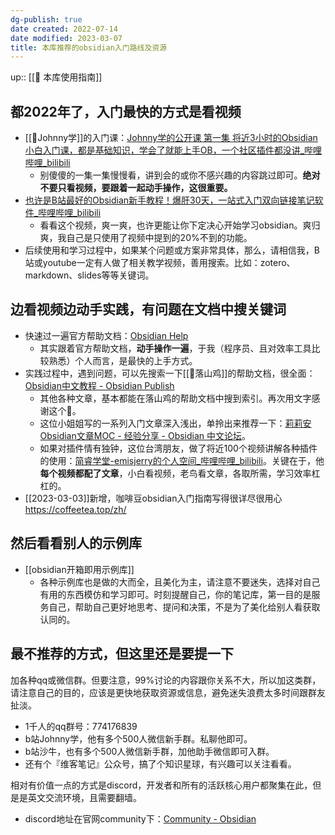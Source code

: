 ```yaml
---
dg-publish: true
date created: 2022-07-14
date modified: 2023-03-07
title: 本库推荐的obsidian入门路线及资源
---
```


up:: [[🧰 本库使用指南]]

## 都2022年了，入门最快的方式是看视频

- [[🧑Johnny学]]的入门课：[Johnny学的公开课 第一集 将近3小时的Obsidian小白入门课，都是基础知识，学会了就能上手OB，一个社区插件都没讲_哔哩哔哩_bilibili](https://www.bilibili.com/video/BV1i3411k7TQ?spm_id_from=333.337.search-card.all.click&vd_source=c16ee9cfb2023d2af8428dbfe604b72f)
	- 别傻傻的一集一集慢慢看，讲到会的或你不感兴趣的内容跳过即可。**绝对不要只看视频，要跟着一起动手操作，这很重要。**
- [也许是B站最好的Obsidian新手教程！爆肝30天，一站式入门双向链接笔记软件_哔哩哔哩_bilibili](https://www.bilibili.com/video/BV18a411r7mt?spm_id_from=333.337.search-card.all.click)
	- 看看这个视频，爽一爽，也许更能让你下定决心开始学习obsidian。爽归爽，我自己是只使用了视频中提到的20%不到的功能。
- 后续使用和学习过程中，如果某个问题或方案非常具体，那么，请相信我，B站或youtube一定有人做了相关教学视频，善用搜索。比如：zotero、markdown、slides等等关键词。

## 边看视频边动手实践，有问题在文档中搜关键词

- 快速过一遍官方帮助文档：[Obsidian Help](https://help.obsidian.md/)
	- 其实跟着官方帮助文档，**动手操作一遍**，于我（程序员、且对效率工具比较熟悉）个人而言，是最快的上手方式。
- 实践过程中，遇到问题，可以先搜索一下[[🧑落山鸡]]的帮助文档，很全面：[Obsidian中文教程 - Obsidian Publish](https://publish.obsidian.md/chinesehelp)
	- 其他各种文章，基本都能在落山鸡的帮助文档中搜到索引。再次用文字感谢这个🐔。
	- 这位小姐姐写的一系列入门文章深入浅出，单拎出来推荐一下：[莉莉安Obsidian文章MOC - 经验分享 - Obsidian 中文论坛](https://forum-zh.obsidian.md/t/topic/324)。
	- 如果对插件情有独钟，这位台湾朋友，做了将近100个视频讲解各种插件的使用：[简睿学堂-emisjerry的个人空间_哔哩哔哩_bilibili](https://space.bilibili.com/1119961064)。关键在于，他**每个视频都配了文章**，小白看视频，老鸟看文章，各取所需，学习效率杠杠的。
- [[2023-03-03]]新增，咖啡豆obsidian入门指南写得很详尽很用心 https://coffeetea.top/zh/

## 然后看看别人的示例库

- [[obsidian开箱即用示例库]]
	- 各种示例库也是做的大而全，且美化为主，请注意不要迷失，选择对自己有用的东西模仿和学习即可。时刻提醒自己，你的笔记库，第一目的是服务自己，帮助自己更好地思考、提问和决策，不是为了美化给别人看获取认同的。

## 最不推荐的方式，但这里还是要提一下

加各种qq或微信群。但要注意，99%讨论的内容跟你关系不大，所以加这类群，请注意自己的目的，应该是更快地获取资源或信息，避免迷失浪费太多时间跟群友扯淡。

- 1千人的qq群号：774176839
- b站Johnny学，他有多个500人微信新手群。私聊他即可。
- b站沙牛，也有多个500人微信新手群，加他助手微信即可入群。
- 还有个『维客笔记』公众号，搞了个知识星球，有兴趣可以关注看看。

相对有价值一点的方式是discord，开发者和所有的活跃核心用户都聚集在此，但是是英文交流环境，且需要翻墙。

- discord地址在官网community下：[Community - Obsidian](https://obsidian.md/community)
